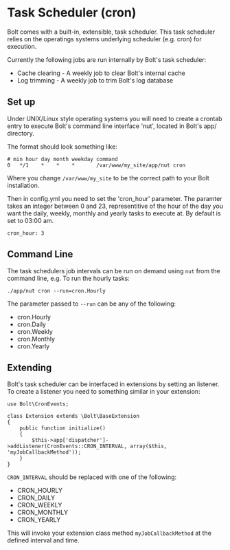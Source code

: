 Task Scheduler (cron)
=====================

Bolt comes with a built-in, extensible, task scheduler. This task scheduler relies on the
operatings systems underlying scheduler (e.g. cron) for execution.

Currently the following jobs are run internally by Bolt's task scheduler:

  - Cache clearing - A weekly job to clear Bolt's internal cache
  - Log trimming - A weekly job to trim Bolt's log database

Set up
------

Under UNIX/Linux style operating systems you will need to create a crontab entry to
execute Bolt's command line interface 'nut', located in Bolt's app/ directory.

The format should look something like:

```
# min hour day month weekday command
0   */1    *    *    *       /var/www/my_site/app/nut cron
```

Where you change `/var/www/my_site` to be the correct path to your Bolt installation.

Then in config.yml you need to set the 'cron_hour' parameter.  The paramter takes an
integer between 0 and 23, representitive of the hour of the day you want the daily, weekly,
monthly and yearly tasks to execute at. By default is set to 03:00 am.

```
cron_hour: 3
```

Command Line
------------

The task schedulers job intervals can be run on demand using `nut` from the command line,
e.g. To run the hourly tasks:

```
./app/nut cron --run=cron.Hourly
```

The parameter passed to `--run` can be any of the following:

  - cron.Hourly
  - cron.Daily
  - cron.Weekly
  - cron.Monthly
  - cron.Yearly 

Extending
---------

Bolt's task scheduler can be interfaced in extensions by setting an listener. To create a
listener you need to something similar in your extension:

```
use Bolt\CronEvents;

class Extension extends \Bolt\BaseExtension
{
    public function initialize()
    {
        $this->app['dispatcher']->addListener(CronEvents::CRON_INTERVAL, array($this, 'myJobCallbackMethod'));
    }
}
```

`CRON_INTERVAL` should be replaced with one of the following:

  - CRON_HOURLY
  - CRON_DAILY
  - CRON_WEEKLY
  - CRON_MONTHLY
  - CRON_YEARLY

This will invoke your extension class method `myJobCallbackMethod` at the defined interval and time.

